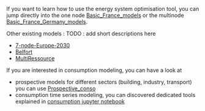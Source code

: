 

If you want to learn how to use the energy system optimisation tool, you can jump directly into the one node [Basic_France_models](Models/Basic_France_models/README.md) or the multinode [Basic_France_Germany_models](Models/Basic_France_Germany_models/README.md). 

Other existing models : 
TODO : add short descriptions here 
 - [7-node-Europe-2030](7-node-Europe-2030/README.md) 
 - [Belfort](Belfort/README.md)  
 - [MultiRessource](MultiRessource/README.md)


If you are interested in consumption modeling, you can have a look  at
 - prospective models for different sectors (building, industry, transport) you can use [Prospective_conso](Models/Prospective_conso/README.md) 
 - consumption time series modeling, you can discovered dedicated tools explained in [consumption jupyter notebook](Models/Basic_France_models/Consumption/Consumption_TS_manipulation_examples.ipynb) 
